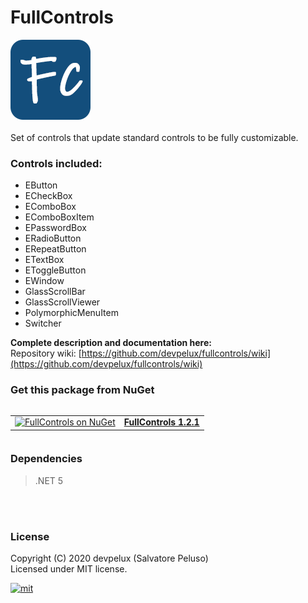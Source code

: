 # FullControls  
![FullControls](https://raw.githubusercontent.com/devpelux/fullcontrols/master/FullControls/Icons/FullControls.png)  
<br>
Set of controls that update standard controls to be fully customizable.  

### Controls included:  
+ EButton  
+ ECheckBox  
+ EComboBox  
+ EComboBoxItem  
+ EPasswordBox  
+ ERadioButton  
+ ERepeatButton  
+ ETextBox  
+ EToggleButton  
+ EWindow  
+ GlassScrollBar  
+ GlassScrollViewer  
+ PolymorphicMenuItem  
+ Switcher  

**Complete description and documentation here:**  
Repository wiki: [https://github.com/devpelux/fullcontrols/wiki](https://github.com/devpelux/fullcontrols/wiki)

### Get this package from NuGet  
<table align="left">
  <tr>
    <td align="center">
      <a href="https://www.nuget.org/packages/FullControls">
        <img src="https://upload.wikimedia.org/wikipedia/commons/2/25/NuGet_project_logo.svg" height="48px" alt="FullControls on NuGet"></img>
      </a>
    </td>
    <td align="center">
      <a href="https://www.nuget.org/packages/FullControls">
        <b>FullControls 1.2.1</b>
      </a>
    </td>
  </tr>
</table>

<br><br><br>
### Dependencies
> .NET 5


<br><br>
### License
Copyright (C) 2020  devpelux (Salvatore Peluso)  
Licensed under MIT license.   

[![mit](https://upload.wikimedia.org/wikipedia/commons/thumb/0/0c/MIT_logo.svg/64px-MIT_logo.svg.png "Licensed under MIT license")](https://github.com/devpelux/fullcontrols/blob/master/LICENSE)
